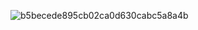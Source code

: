 ![b5becede895cb02ca0d630cabc5a8a4b]([https://files.catbox.moe/fd3ihv.webp](https://file.garden/Zpt04KL0r1V-kQd1/decos/7b3174ae0bffd3c3346a4ef7dd2e632b.png))


